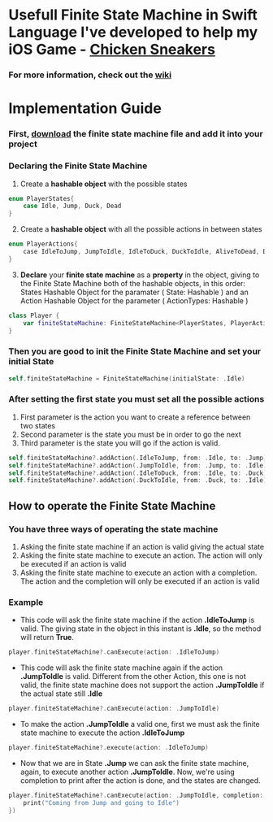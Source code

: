 # Usefull Finite State Machine in Swift Language I've developed to help my iOS Game - [Chicken Sneakers](https://itunes.apple.com/br/app/chicken-sneakers/id1322624270?mt=8)
### For more information, check out the [wiki](https://github.com/krevi27/FiniteStateMachine/wiki)

# Implementation Guide
### First, [download](https://github.com/krevi27/FiniteStateMachine/blob/master/FiniteStateMachine.swift) the finite state machine file and add it into your project
### Declaring the Finite State Machine

1. Create a **hashable object** with the possible states

```swift
enum PlayerStates{
    case Idle, Jump, Duck, Dead
}
```
2. Create a **hashable object** with all the possible actions in between states
```swift
enum PlayerActions{
    case IdleToJump, JumpToIdle, IdleToDuck, DuckToIdle, AliveToDead, DeadToIdle
}
```
3. **Declare** your **finite state machine** as a **property** in the object, giving to the Finite State Machine both of the hashable objects, in this order: States Hashable Object for the paramater ( State: Hashable ) and an Action Hashable Object for the parameter ( ActionTypes: Hashable )
```swift
class Player {
    var finiteStateMachine: FiniteStateMachine<PlayerStates, PlayerActions>?
}
```
### Then you are good to **init** the Finite State Machine and **set** your initial State 
```swift
self.finiteStateMachine = FiniteStateMachine(initialState: .Idle)
```
### After setting the first state you must set all the possible actions 
1. First parameter is the action you want to create a reference between two states
2. Second parameter is the state you must be in order to go the next 
3. Third parameter is the state you will go if the action is valid.
```swift
self.finiteStateMachine?.addAction(.IdleToJump, from: .Idle, to: .Jump)
self.finiteStateMachine?.addAction(.JumpToIdle, from: .Jump, to: .Idle)
self.finiteStateMachine?.addAction(.IdleToDuck, from: .Idle, to: .Duck)
self.finiteStateMachine?.addAction(.DuckToIdle, from: .Duck, to: .Idle)
```
## How to operate the Finite State Machine
### You have three ways of operating the state machine
1. Asking the finite state machine if an action is valid giving the actual state
2. Asking the finite state machine to execute an action. The action will only be executed if an action is valid
3. Asking the finite state machine to execute an action with a completion. The action and the completion will only be executed if an action is valid

### Example
* This code will ask the finite state machine if the action **.IdleToJump** is valid. The giving state in the object in this instant is **.Idle**, so the method will return **True**.
```swift
player.finiteStateMachine?.canExecute(action: .IdleToJump)
```
* This code will ask the finite state machine again if the action **.JumpToIdle** is valid. Different from the other Action, this one is not valid, the finite state machine does not support the action **.JumpToIdle** if the actual state still **.Idle**
```swift
player.finiteStateMachine?.canExecute(action: .JumpToIdle)
```
* To make the action **.JumpToIdle** a valid one, first we must ask the finite state machine to execute the action **.IdleToJump**
```swift
player.finiteStateMachine?.execute(action: .IdleToJump)
```
* Now that we are in State **.Jump** we can ask the finite state machine, again, to execute another action **.JumpToIdle**. Now, we're using completion to print after the action is done, and the states are changed.
```swift
player.finiteStateMachine?.canExecute(action: .JumpToIdle, completion: { (old, new) in
    print("Coming from Jump and going to Idle")
})
```
